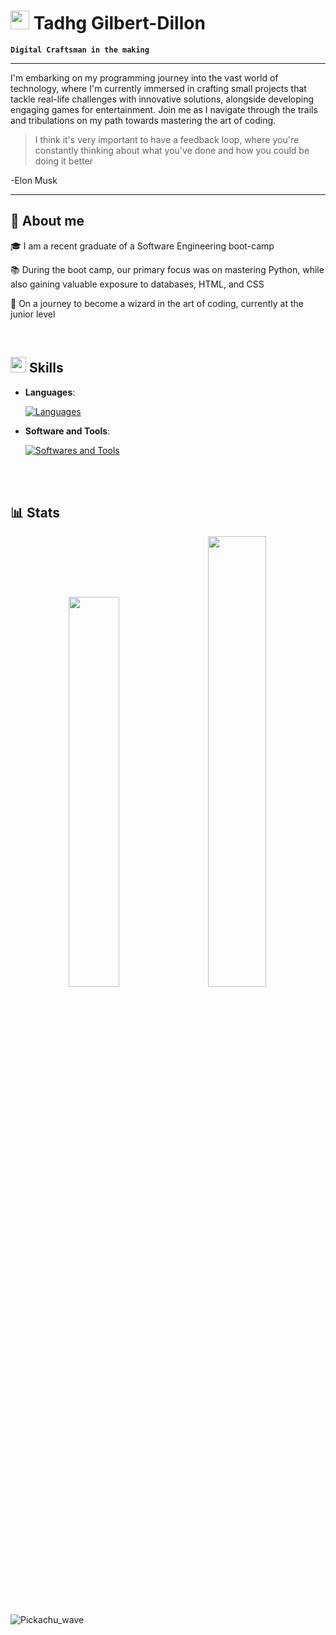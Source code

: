 # <picture><img src = "https://github.com/7oSkaaa/7oSkaaa/blob/main/Images/about_me.gif?raw=true" width = 30px></picture> Tadhg Gilbert-Dillon

**`Digital Craftsman in the making`**

***

I'm embarking on my programming journey into the vast world of technology, where I'm currently immersed in crafting small projects that tackle real-life challenges with innovative solutions, alongside developing engaging games for entertainment. Join me as I navigate through the trails and tribulations on my path towards mastering the art of coding.
> I think it's very important to have a feedback loop, where you're constantly thinking about what you've done and how you could be doing it better
>
-Elon Musk


***
## 🎥 About me
🎓 I am a recent graduate of a Software Engineering boot-camp

📚 During the boot camp, our primary focus was on mastering Python, while also gaining valuable exposure to databases, HTML, and CSS

🧙 On a journey to become a wizard in the art of coding, currently at the junior level

<br>

## <img src="https://media2.giphy.com/media/QssGEmpkyEOhBCb7e1/giphy.gif?cid=ecf05e47a0n3gi1bfqntqmob8g9aid1oyj2wr3ds3mg700bl&rid=giphy.gif" width ="25"><b> Skills</b>

- **Languages**:
    
  [![Languages](https://skillicons.dev/icons?i=py,js,java&theme=light)](https://skillicons.dev)

- **Software and Tools**:

    [![Softwares and Tools](https://skillicons.dev/icons?i=azure,mysql,html,css&theme=light)](https://skillicons.dev)

<br>
<br>

## 📊 Stats
<div align="center">
<div class='container'>
<img style="height: auto; width: 40%;" class="img" src="https://github-readme-stats.vercel.app/api?username=TadhgRuarc&show_icons=true&theme=blue-green" />
&nbsp;
&nbsp;
<img style="height: auto; width: 43%;" class="img" src="https://github-readme-stats.vercel.app/api/top-langs/?username=TadhgRuarc&theme=blue-green&langs_count=8&layout=compact" /></div>
</div>

<br>
<br>


   ![Pickachu_wave](https://github.com/TadhgRuarc/TadhgRuarc/assets/106252963/afb18e67-cc25-4954-9675-54c6d7349320)

